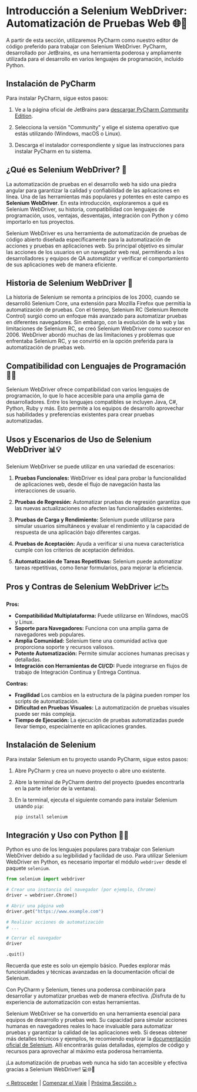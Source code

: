 # Introducción a Selenium WebDriver: Automatización de Pruebas Web 🌐🚀

A partir de esta sección, utilizaremos PyCharm como nuestro editor de código preferido para trabajar con Selenium WebDriver. PyCharm, desarrollado por JetBrains, es una herramienta poderosa y ampliamente utilizada para el desarrollo en varios lenguajes de programación, incluido Python.

## Instalación de PyCharm

Para instalar PyCharm, sigue estos pasos:

1. Ve a la página oficial de JetBrains para [descargar PyCharm Community Edition](https://www.jetbrains.com/pycharm/download/).

2. Selecciona la versión "Community" y elige el sistema operativo que estás utilizando (Windows, macOS o Linux).

3. Descarga el instalador correspondiente y sigue las instrucciones para instalar PyCharm en tu sistema.

## ¿Qué es Selenium WebDriver? 🤖

La automatización de pruebas en el desarrollo web ha sido una piedra angular para garantizar la calidad y confiabilidad de las aplicaciones en línea. Una de las herramientas más populares y potentes en este campo es **Selenium WebDriver**. En esta introducción, exploraremos a qué es Selenium WebDriver, su historia, compatibilidad con lenguajes de programación, usos, ventajas, desventajas, integración con Python y cómo importarlo en tus proyectos.

Selenium WebDriver es una herramienta de automatización de pruebas de código abierto diseñada específicamente para la automatización de acciones y pruebas en aplicaciones web. Su principal objetivo es simular las acciones de los usuarios en un navegador web real, permitiendo a los desarrolladores y equipos de QA automatizar y verificar el comportamiento de sus aplicaciones web de manera eficiente.

## Historia de Selenium WebDriver 📜

La historia de Selenium se remonta a principios de los 2000, cuando se desarrolló Selenium Core, una extensión para Mozilla Firefox que permitía la automatización de pruebas. Con el tiempo, Selenium RC (Selenium Remote Control) surgió como un enfoque más avanzado para automatizar pruebas en diferentes navegadores. Sin embargo, con la evolución de la web y las limitaciones de Selenium RC, se creó Selenium WebDriver como sucesor en 2006. WebDriver abordó muchas de las limitaciones y problemas que enfrentaba Selenium RC, y se convirtió en la opción preferida para la automatización de pruebas web.

## Compatibilidad con Lenguajes de Programación 💼🔌

Selenium WebDriver ofrece compatibilidad con varios lenguajes de programación, lo que lo hace accesible para una amplia gama de desarrolladores. Entre los lenguajes compatibles se incluyen Java, C#, Python, Ruby y más. Esto permite a los equipos de desarrollo aprovechar sus habilidades y preferencias existentes para crear pruebas automatizadas.

## Usos y Escenarios de Uso de Selenium WebDriver 📊💡

Selenium WebDriver se puede utilizar en una variedad de escenarios:

1. **Pruebas Funcionales:** WebDriver es ideal para probar la funcionalidad de aplicaciones web, desde el flujo de navegación hasta las interacciones de usuario.

2. **Pruebas de Regresión:** Automatizar pruebas de regresión garantiza que las nuevas actualizaciones no afecten las funcionalidades existentes.

3. **Pruebas de Carga y Rendimiento:** Selenium puede utilizarse para simular usuarios simultáneos y evaluar el rendimiento y la capacidad de respuesta de una aplicación bajo diferentes cargas.

4. **Pruebas de Aceptación:** Ayuda a verificar si una nueva característica cumple con los criterios de aceptación definidos.

5. **Automatización de Tareas Repetitivas:** Selenium puede automatizar tareas repetitivas, como llenar formularios, para mejorar la eficiencia.

## Pros y Contras de Selenium WebDriver 📈📉

**Pros:**

- **Compatibilidad Multiplataforma:** Puede utilizarse en Windows, macOS y Linux.
- **Soporte para Navegadores:** Funciona con una amplia gama de navegadores web populares.
- **Amplia Comunidad:** Selenium tiene una comunidad activa que proporciona soporte y recursos valiosos.
- **Potente Automatización:** Permite simular acciones humanas precisas y detalladas.
- **Integración con Herramientas de CI/CD:** Puede integrarse en flujos de trabajo de Integración Continua y Entrega Continua.

**Contras:**

- **Fragilidad** Los cambios en la estructura de la página pueden romper los scripts de automatización.
- **Dificultad en Pruebas Visuales:** La automatización de pruebas visuales puede ser más compleja.
- **Tiempo de Ejecución:** La ejecución de pruebas automatizadas puede llevar tiempo, especialmente en aplicaciones grandes.

## Instalación de Selenium

Para instalar Selenium en tu proyecto usando PyCharm, sigue estos pasos:

1. Abre PyCharm y crea un nuevo proyecto o abre uno existente.

2. Abre la terminal de PyCharm dentro del proyecto (puedes encontrarla en la parte inferior de la ventana).

3. En la terminal, ejecuta el siguiente comando para instalar Selenium usando `pip`:

   ```bash
   pip install selenium
    ```

## Integración y Uso con Python 🐍🌐

Python es uno de los lenguajes populares para trabajar con Selenium WebDriver debido a su legibilidad y facilidad de uso. Para utilizar Selenium WebDriver en Python, es necesario importar el módulo `webdriver` desde el paquete `selenium`.

```python
from selenium import webdriver

# Crear una instancia del navegador (por ejemplo, Chrome)
driver = webdriver.Chrome()

# Abrir una página web
driver.get("https://www.example.com")

# Realizar acciones de automatización
# ...

# Cerrar el navegador
driver

.quit()
```

Recuerda que este es solo un ejemplo básico. Puedes explorar más funcionalidades y técnicas avanzadas en la documentación oficial de Selenium.

Con PyCharm y Selenium, tienes una poderosa combinación para desarrollar y automatizar pruebas web de manera efectiva. ¡Disfruta de tu experiencia de automatización con estas herramientas.

Selenium WebDriver se ha convertido en una herramienta esencial para equipos de desarrollo y pruebas web. Su capacidad para simular acciones humanas en navegadores reales lo hace invaluable para automatizar pruebas y garantizar la calidad de las aplicaciones web. Si deseas obtener más detalles técnicos y ejemplos, te recomiendo explorar la [documentación oficial de Selenium](https://www.selenium.dev/documentation/en/webdriver/). Allí encontrarás guías detalladas, ejemplos de código y recursos para aprovechar al máximo esta poderosa herramienta.

¡La automatización de pruebas web nunca ha sido tan accesible y efectiva gracias a Selenium WebDriver! 💻🌐🚀

[< Retroceder](https://github.com/YonRasgg/Curso-de-Python-Desde-Cero/blob/main/17.%20Selectores%20CSS/8.SelectorAtributo.md) | [Comenzar el Viaje](https://github.com/YonRasgg/Curso-de-Python-Desde-Cero/blob/main/18.%20Selenium%20Web%20Driver%20Python/1.%20Script_Automatizacion.md) | [Próxima Sección >]()
